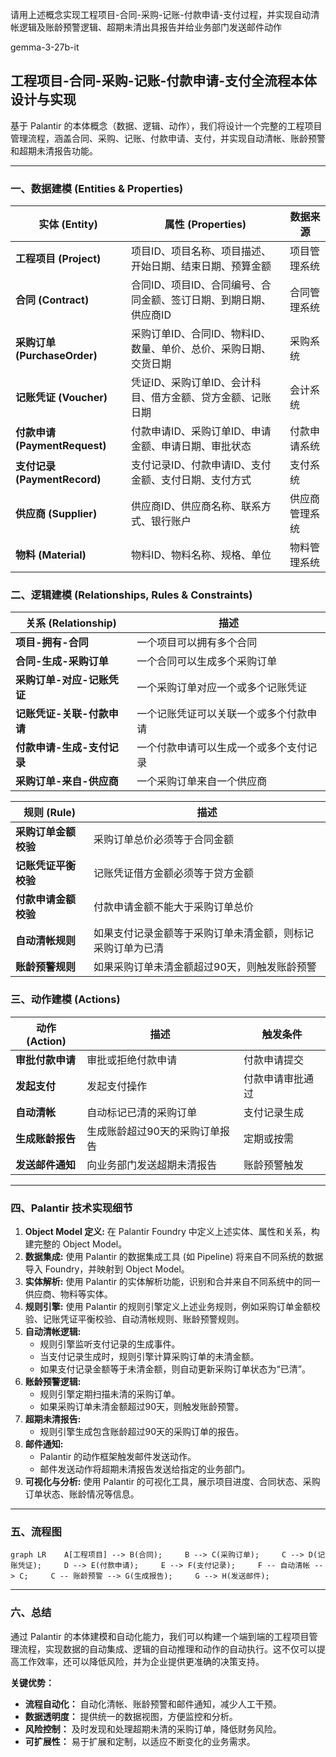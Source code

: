 请用上述概念实现工程项目-合同-采购-记账-付款申请-支付过程，并实现自动清帐逻辑及账龄预警逻辑、超期未清出具报告并给业务部门发送邮件动作

gemma-3-27b-it

## 工程项目-合同-采购-记账-付款申请-支付全流程本体设计与实现

基于 Palantir 的本体概念（数据、逻辑、动作），我们将设计一个完整的工程项目管理流程，涵盖合同、采购、记账、付款申请、支付，并实现自动清帐、账龄预警和超期未清报告功能。

---

### 一、数据建模 (Entities & Properties)

|实体 (Entity)|属性 (Properties)|数据来源|
|---|---|---|
|**工程项目 (Project)**|项目ID、项目名称、项目描述、开始日期、结束日期、预算金额|项目管理系统|
|**合同 (Contract)**|合同ID、项目ID、合同编号、合同金额、签订日期、到期日期、供应商ID|合同管理系统|
|**采购订单 (PurchaseOrder)**|采购订单ID、合同ID、物料ID、数量、单价、总价、采购日期、交货日期|采购系统|
|**记账凭证 (Voucher)**|凭证ID、采购订单ID、会计科目、借方金额、贷方金额、记账日期|会计系统|
|**付款申请 (PaymentRequest)**|付款申请ID、采购订单ID、申请金额、申请日期、审批状态|付款申请系统|
|**支付记录 (PaymentRecord)**|支付记录ID、付款申请ID、支付金额、支付日期、支付方式|支付系统|
|**供应商 (Supplier)**|供应商ID、供应商名称、联系方式、银行账户|供应商管理系统|
|**物料 (Material)**|物料ID、物料名称、规格、单位|物料管理系统|

### 二、逻辑建模 (Relationships, Rules & Constraints)

|关系 (Relationship)|描述|
|---|---|
|**项目-拥有-合同**|一个项目可以拥有多个合同|
|**合同-生成-采购订单**|一个合同可以生成多个采购订单|
|**采购订单-对应-记账凭证**|一个采购订单对应一个或多个记账凭证|
|**记账凭证-关联-付款申请**|一个记账凭证可以关联一个或多个付款申请|
|**付款申请-生成-支付记录**|一个付款申请可以生成一个或多个支付记录|
|**采购订单-来自-供应商**|一个采购订单来自一个供应商|

|规则 (Rule)|描述|
|---|---|
|**采购订单金额校验**|采购订单总价必须等于合同金额|
|**记账凭证平衡校验**|记账凭证借方金额必须等于贷方金额|
|**付款申请金额校验**|付款申请金额不能大于采购订单总价|
|**自动清帐规则**|如果支付记录金额等于采购订单未清金额，则标记采购订单为已清|
|**账龄预警规则**|如果采购订单未清金额超过90天，则触发账龄预警|

### 三、动作建模 (Actions)

|动作 (Action)|描述|触发条件|
|---|---|---|
|**审批付款申请**|审批或拒绝付款申请|付款申请提交|
|**发起支付**|发起支付操作|付款申请审批通过|
|**自动清帐**|自动标记已清的采购订单|支付记录生成|
|**生成账龄报告**|生成账龄超过90天的采购订单报告|定期或按需|
|**发送邮件通知**|向业务部门发送超期未清报告|账龄预警触发|

---

### 四、Palantir 技术实现细节

1. **Object Model 定义:** 在 Palantir Foundry 中定义上述实体、属性和关系，构建完整的 Object Model。
2. **数据集成:** 使用 Palantir 的数据集成工具 (如 Pipeline) 将来自不同系统的数据导入 Foundry，并映射到 Object Model。
3. **实体解析:** 使用 Palantir 的实体解析功能，识别和合并来自不同系统中的同一供应商、物料等实体。
4. **规则引擎:** 使用 Palantir 的规则引擎定义上述业务规则，例如采购订单金额校验、记账凭证平衡校验、自动清帐规则、账龄预警规则。
5. **自动清帐逻辑:**
    - 规则引擎监听支付记录的生成事件。
    - 当支付记录生成时，规则引擎计算采购订单的未清金额。
    - 如果支付记录金额等于未清金额，则自动更新采购订单状态为“已清”。
6. **账龄预警逻辑:**
    - 规则引擎定期扫描未清的采购订单。
    - 如果采购订单未清金额超过90天，则触发账龄预警。
7. **超期未清报告:**
    - 规则引擎生成包含账龄超过90天的采购订单的报告。
8. **邮件通知:**
    - Palantir 的动作框架触发邮件发送动作。
    - 邮件发送动作将超期未清报告发送给指定的业务部门。
9. **可视化与分析:** 使用 Palantir 的可视化工具，展示项目进度、合同状态、采购订单状态、账龄情况等信息。

---

### 五、流程图

`graph LR    A[工程项目] --> B(合同);     B --> C(采购订单);     C --> D(记账凭证);     D --> E(付款申请);     E --> F(支付记录);     F -- 自动清帐 --> C;     C -- 账龄预警 --> G(生成报告);     G --> H(发送邮件);`

---

### 六、总结

通过 Palantir 的本体建模和自动化能力，我们可以构建一个端到端的工程项目管理流程，实现数据的自动集成、逻辑的自动推理和动作的自动执行。这不仅可以提高工作效率，还可以降低风险，并为企业提供更准确的决策支持。

**关键优势：**

- **流程自动化：** 自动化清帐、账龄预警和邮件通知，减少人工干预。
- **数据透明度：** 提供统一的数据视图，方便监控和分析。
- **风险控制：** 及时发现和处理超期未清的采购订单，降低财务风险。
- **可扩展性：** 易于扩展和定制，以适应不断变化的业务需求。